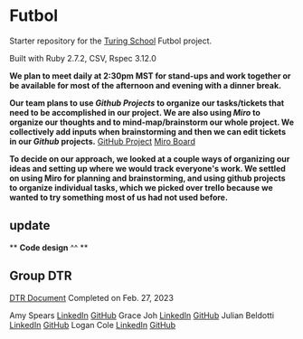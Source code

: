 # Futbol

Starter repository for the [Turing School](https://turing.io/) Futbol project.

Built with Ruby 2.7.2, CSV, Rspec 3.12.0


**We plan to meet daily at 2:30pm MST for stand-ups and work together or be available for most of the afternoon and evening with a dinner break.**

**Our team plans to use _Github Projects_ to organize our tasks/tickets that need to be accomplished in our project. We are also using _Miro_ to organize our thoughts and to mind-map/brainstorm our whole project.  We collectively add inputs when brainstorming and then we can edit tickets in our *Github* projects.** 
[GitHub Project](https://github.com/users/grace-joh/projects/3)
[Miro Board](https://miro.com/app/board/uXjVPiopTmI=/)

**To decide on our approach, we looked at a couple ways of organizing our ideas and setting up where we would track everyone's work. We settled on using Miro for planning and brainstorming, and using github projects to organize individual tasks, which we picked over trello because we wanted to try something most of us had not used before.**

## update 
** **Code design** ^^ **

## Group DTR
[DTR Document](https://docs.google.com/document/d/1Nqv1R2Ognb3WXtzAy6NgxfQZs2xR7j-oHdXkRTyv0K4/edit?usp=sharing)
Completed on Feb. 27, 2023

Amy Spears
[LinkedIn](https://www.linkedin.com/in/amy-marie-spears-900997105/)
[GitHub](https://github.com/amspears007)
Grace Joh
[LinkedIn](http://www.linkedin.com/in/graceehjoh)
[GitHub](https://github.com/grace-joh)
Julian Beldotti
[LinkedIn](https://www.linkedin.com/in/julian-beldotti-1a427824/)
[GitHub](https://github.com/JCBeldo)
Logan Cole
[LinkedIn](https://www.linkedin.com/in/logan-cole-ab2179188/)
[GitHub](https://github.com/exasperlnc)